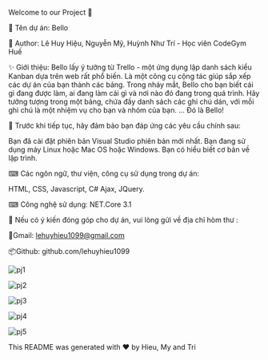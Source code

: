 Welcome to our Project 👋 

🚀 Tên dự án: Bello

👤 Author: Lê Huy Hiệu, Nguyễn Mỹ, Huỳnh Như Trí - Học viên CodeGym Huế

✨ Giới thiệu: Bello lấy ý tưởng từ Trello - một ứng dụng lập danh sách kiểu Kanban dựa trên web rất phổ biến.  Là một công cụ cộng tác giúp sắp xếp các dự án của bạn thành các bảng. Trong nháy mắt, Bello cho bạn biết cái gì đang được làm, ai đang làm cái gì và nơi nào đó đang trong quá trình. Hãy tưởng tượng trong một bảng, chứa đầy danh sách các ghi chú dán, với mỗi ghi chú là một nhiệm vụ cho bạn và nhóm của bạn. ... Đó là Bello!

🤝 Trước khi tiếp tục, hãy đảm bảo bạn đáp ứng các yêu cầu chính sau:

Bạn đã cài đặt phiên bản Visual Studio phiên bản mới nhất.
Bạn đang sử dụng máy Linux hoặc Mac OS hoặc Windows.
Bạn có hiểu biết cơ bản về lập trình.


⌨ Các ngôn ngữ, thư viện, công cụ sử dụng trong dự án:

HTML, CSS, Javascript, C#
Ajax, JQuery.

⌨ Công nghệ sử dụng: NET.Core 3.1


👨 Nếu có ý kiến đóng góp cho dự án, vui lòng gửi về địa chỉ hòm thư :

📮Gmail: lehuyhieu1099@gmail.com

📦Github: github.com/lehuyhieu1099

![pj1](https://user-images.githubusercontent.com/66100506/103354367-f4c96800-4add-11eb-8482-da81b4cb4cd7.png)

![pj2](https://user-images.githubusercontent.com/66100506/103354553-715c4680-4ade-11eb-8499-5abfcc3f558e.png)

![pj3](https://user-images.githubusercontent.com/66100506/103354555-728d7380-4ade-11eb-849e-c6aa82e6f039.png)

![pj4](https://user-images.githubusercontent.com/66100506/103392692-be2d3500-4b51-11eb-943e-ac08868b4132.png)

![pj5](https://user-images.githubusercontent.com/66100506/103392695-bff6f880-4b51-11eb-97a6-3252ac62134c.png)

This README was generated with ❤️ by Hieu, My and Tri
